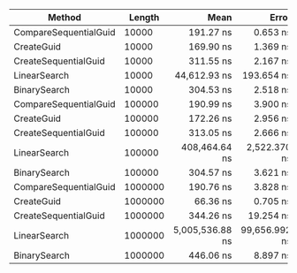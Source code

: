 | Method                | Length  | Mean            | Error         | StdDev         | Median          | Gen0   | Allocated |
|---------------------- |-------- |----------------:|--------------:|---------------:|----------------:|-------:|----------:|
| CompareSequentialGuid | 10000   |       191.27 ns |      0.653 ns |       0.545 ns |       191.49 ns |      - |         - |
| CreateGuid            | 10000   |       169.90 ns |      1.369 ns |       1.143 ns |       170.14 ns |      - |         - |
| CreateSequentialGuid  | 10000   |       311.55 ns |      2.167 ns |       2.027 ns |       311.06 ns | 0.0429 |     136 B |
| LinearSearch          | 10000   |    44,612.93 ns |    193.654 ns |     161.710 ns |    44,576.39 ns |      - |         - |
| BinarySearch          | 10000   |       304.53 ns |      2.518 ns |       2.232 ns |       303.86 ns |      - |         - |
| CompareSequentialGuid | 100000  |       190.99 ns |      3.900 ns |       6.728 ns |       187.51 ns |      - |         - |
| CreateGuid            | 100000  |       172.26 ns |      2.956 ns |       2.904 ns |       171.58 ns |      - |         - |
| CreateSequentialGuid  | 100000  |       313.05 ns |      2.666 ns |       2.226 ns |       312.54 ns | 0.0429 |     136 B |
| LinearSearch          | 100000  |   408,464.64 ns |  2,522.370 ns |   2,106.293 ns |   409,326.46 ns |      - |         - |
| BinarySearch          | 100000  |       304.57 ns |      3.621 ns |       3.024 ns |       305.22 ns |      - |         - |
| CompareSequentialGuid | 1000000 |       190.76 ns |      3.828 ns |       5.846 ns |       187.97 ns |      - |         - |
| CreateGuid            | 1000000 |        66.36 ns |      0.705 ns |       0.625 ns |        66.39 ns |      - |         - |
| CreateSequentialGuid  | 1000000 |       344.26 ns |     19.254 ns |      56.165 ns |       350.65 ns | 0.0432 |     136 B |
| LinearSearch          | 1000000 | 5,005,536.88 ns | 99,656.992 ns | 255,458.968 ns | 4,955,092.19 ns |      - |       4 B |
| BinarySearch          | 1000000 |       446.06 ns |      8.897 ns |       6.946 ns |       446.09 ns |      - |         - |